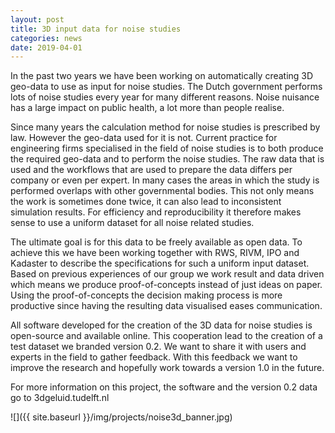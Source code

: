 ```yaml
---
layout: post
title: 3D input data for noise studies
categories: news
date: 2019-04-01
---
```


In the past two years we have been working on automatically creating 3D geo-data to use as input for noise studies. The Dutch government performs lots of noise studies every year for many different reasons. Noise nuisance has a large impact on public health, a lot more than people realise. 

Since many years the calculation method for noise studies is prescribed by law. However the geo-data used for it is not. Current practice for engineering firms specialised in the field of noise studies is to both produce the required geo-data and to perform the noise studies. The raw data that is used and the workflows that are used to prepare the data differs per company or even per expert. In many cases the areas in which the study is performed overlaps with other governmental bodies. This not only means the work is sometimes done twice, it can also lead to inconsistent simulation results. For efficiency and reproducibility it therefore makes sense to use a uniform dataset for all noise related studies. 

The ultimate goal is for this data to be freely available as open data. To achieve this we have been working together with RWS, RIVM, IPO and Kadaster to describe the specifications for such a uniform input dataset. Based on previous experiences of our group we work result and data driven which means we produce proof-of-concepts instead of just ideas on paper. Using the proof-of-concepts the decision making process is more productive since having the resulting data visualised eases communication. 

All software developed for the creation of the 3D data for noise studies is open-source and available online. This cooperation lead to the creation of a test dataset we branded version 0.2. We want to share it with users and experts in the field to gather feedback. With this feedback we want to improve the research and hopefully work towards a version 1.0 in the future. 

For more information on this project, the software and the version 0.2 data go to 3dgeluid.tudelft.nl

![]({{ site.baseurl }}/img/projects/noise3d_banner.jpg)
